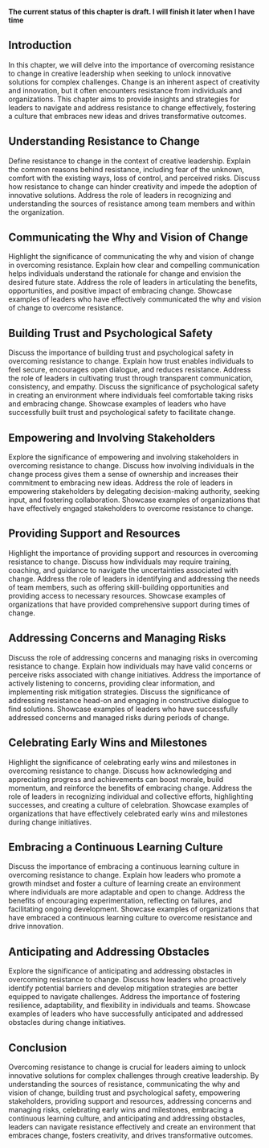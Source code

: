 **The current status of this chapter is draft. I will finish it later when I have time**

Introduction
------------

In this chapter, we will delve into the importance of overcoming resistance to change in creative leadership when seeking to unlock innovative solutions for complex challenges. Change is an inherent aspect of creativity and innovation, but it often encounters resistance from individuals and organizations. This chapter aims to provide insights and strategies for leaders to navigate and address resistance to change effectively, fostering a culture that embraces new ideas and drives transformative outcomes.

Understanding Resistance to Change
----------------------------------

Define resistance to change in the context of creative leadership. Explain the common reasons behind resistance, including fear of the unknown, comfort with the existing ways, loss of control, and perceived risks. Discuss how resistance to change can hinder creativity and impede the adoption of innovative solutions. Address the role of leaders in recognizing and understanding the sources of resistance among team members and within the organization.

Communicating the Why and Vision of Change
------------------------------------------

Highlight the significance of communicating the why and vision of change in overcoming resistance. Explain how clear and compelling communication helps individuals understand the rationale for change and envision the desired future state. Address the role of leaders in articulating the benefits, opportunities, and positive impact of embracing change. Showcase examples of leaders who have effectively communicated the why and vision of change to overcome resistance.

Building Trust and Psychological Safety
---------------------------------------

Discuss the importance of building trust and psychological safety in overcoming resistance to change. Explain how trust enables individuals to feel secure, encourages open dialogue, and reduces resistance. Address the role of leaders in cultivating trust through transparent communication, consistency, and empathy. Discuss the significance of psychological safety in creating an environment where individuals feel comfortable taking risks and embracing change. Showcase examples of leaders who have successfully built trust and psychological safety to facilitate change.

Empowering and Involving Stakeholders
-------------------------------------

Explore the significance of empowering and involving stakeholders in overcoming resistance to change. Discuss how involving individuals in the change process gives them a sense of ownership and increases their commitment to embracing new ideas. Address the role of leaders in empowering stakeholders by delegating decision-making authority, seeking input, and fostering collaboration. Showcase examples of organizations that have effectively engaged stakeholders to overcome resistance to change.

Providing Support and Resources
-------------------------------

Highlight the importance of providing support and resources in overcoming resistance to change. Discuss how individuals may require training, coaching, and guidance to navigate the uncertainties associated with change. Address the role of leaders in identifying and addressing the needs of team members, such as offering skill-building opportunities and providing access to necessary resources. Showcase examples of organizations that have provided comprehensive support during times of change.

Addressing Concerns and Managing Risks
--------------------------------------

Discuss the role of addressing concerns and managing risks in overcoming resistance to change. Explain how individuals may have valid concerns or perceive risks associated with change initiatives. Address the importance of actively listening to concerns, providing clear information, and implementing risk mitigation strategies. Discuss the significance of addressing resistance head-on and engaging in constructive dialogue to find solutions. Showcase examples of leaders who have successfully addressed concerns and managed risks during periods of change.

Celebrating Early Wins and Milestones
-------------------------------------

Highlight the significance of celebrating early wins and milestones in overcoming resistance to change. Discuss how acknowledging and appreciating progress and achievements can boost morale, build momentum, and reinforce the benefits of embracing change. Address the role of leaders in recognizing individual and collective efforts, highlighting successes, and creating a culture of celebration. Showcase examples of organizations that have effectively celebrated early wins and milestones during change initiatives.

Embracing a Continuous Learning Culture
---------------------------------------

Discuss the importance of embracing a continuous learning culture in overcoming resistance to change. Explain how leaders who promote a growth mindset and foster a culture of learning create an environment where individuals are more adaptable and open to change. Address the benefits of encouraging experimentation, reflecting on failures, and facilitating ongoing development. Showcase examples of organizations that have embraced a continuous learning culture to overcome resistance and drive innovation.

Anticipating and Addressing Obstacles
-------------------------------------

Explore the significance of anticipating and addressing obstacles in overcoming resistance to change. Discuss how leaders who proactively identify potential barriers and develop mitigation strategies are better equipped to navigate challenges. Address the importance of fostering resilience, adaptability, and flexibility in individuals and teams. Showcase examples of leaders who have successfully anticipated and addressed obstacles during change initiatives.

Conclusion
----------

Overcoming resistance to change is crucial for leaders aiming to unlock innovative solutions for complex challenges through creative leadership. By understanding the sources of resistance, communicating the why and vision of change, building trust and psychological safety, empowering stakeholders, providing support and resources, addressing concerns and managing risks, celebrating early wins and milestones, embracing a continuous learning culture, and anticipating and addressing obstacles, leaders can navigate resistance effectively and create an environment that embraces change, fosters creativity, and drives transformative outcomes.
